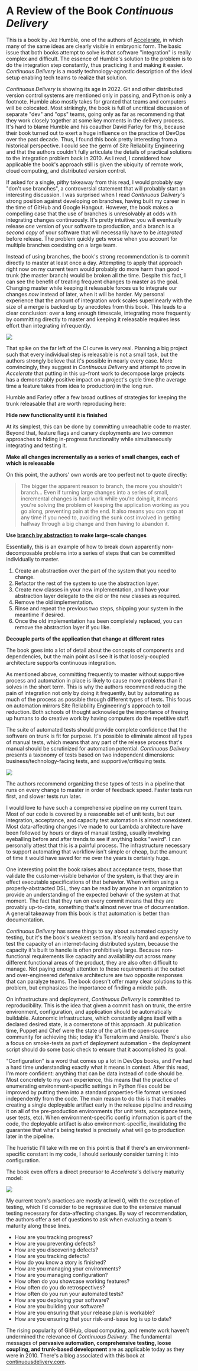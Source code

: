A Review of the Book _Continuous Delivery_
==========================================

This is a book by Jez Humble, one of the authors of [Accelerate](accelerate.md), in which many of the same ideas are
clearly visible in embryonic form. The basic issue that both books attempt to solve is that software "integration" is
really complex and difficult. The essence of Humble's solution to the problem is to do the integration step constantly,
thus practicing it and making it easier. _Continuous Delivery_ is a mostly technology-agnostic description of the ideal
setup enabling tech teams to realize that solution.

_Continuous Delivery_ is showing its age in 2022. Git and other distributed version control systems are mentioned only
in passing, and Python is only a footnote. Humble also mostly takes for granted that teams and computers will be
colocated. Most strikingly, the book is full of uncritical discussion of separate "dev" and "ops" teams, going only as
far as recommending that they work closely together at some key moments in the delivery process. It's hard to blame
Humble and his coauthor David Farley for this, because their book turned out to exert a huge influence on the practice
of DevOps over the past decade. Thus, I found this book pretty interesting from a historical perspective. I could see
the germ of Site Reliability Engineering and that the authors couldn't fully articulate the details of practical
solutions to the integration problem back in 2010. As I read, I considered how applicable the book's approach still is
given the ubiquity of remote work, cloud computing, and distributed version control.

If asked for a single, pithy takeaway from this read, I would probably say "don't use branches", a controversial
statement that will probably start an interesting discussion. I was surprised when I read _Continuous Delivery_'s strong
position against developing on branches, having built my career in the time of GitHub and Google Hangout. However, the
book makes a compelling case that the use of branches is unresolvably at odds with integrating changes continuously.
It's pretty intuitive: you will eventually release *one* version of your software to production, and a branch is
a *second copy* of your software that will necessarily have to be *integrated* before release. The problem quickly gets
worse when you account for multiple branches coexisting on a large team.

Instead of using branches, the book's strong recommendation is to commit directly to master at least once a day.
Attempting to apply that approach right now on my current team would probably do more harm than good - trunk (the master
branch) would be broken all the time. Despite this fact, I can see the benefit of treating frequent changes to master as
the goal. Changing master while keeping it releasable forces us to integrate our changes *now* instead of later, when it
will be harder. My personal experience that the amount of integration work scales superlinearly with the size of a merge
is backed up by anecdotes from this book. This leads to a clear conclusion: over a long enough timescale, integrating
more frequently by committing directly to master and keeping it releasable requires less effort than integrating
infrequently.

![](../media/ci-effort.png)

That spike on the far left of the CI curve is very real. Planning a big project such that every individual step is
releasable is not a small task, but the authors strongly believe that it's possible in nearly every case. More
convincingly, they suggest in _Continuous Delivery_ and attempt to prove in _Accelerate_ that putting in this up-front
work to decompose large projects has a demonstrably positive impact on a project's cycle time (the average time
a feature takes from idea to production) in the long run.

Humble and Farley offer a few broad outlines of strategies for keeping the trunk releasable that are worth reproducing
here:

**Hide new functionality until it is finished**

At its simplest, this can be done by committing unreachable code to master. Beyond that, feature flags and canary
deployments are two common approaches to hiding in-progress functionality while simultaneously integrating and testing
it.

**Make all changes incrementally as a series of small changes, each of which is releasable**

On this point, the authors' own words are too perfect not to quote directly:

> The bigger the apparent reason to branch, the more you shouldn't branch...
> Even if turning large changes into a series of small, incremental changes is hard work while you're doing it, it
> means you're solving the problem of keeping the application working as you go along, preventing pain at the end. It
> also means you can stop at any time if you need to, avoiding the sunk cost involved in getting halfway through a big
> change and then having to abandon it.

**Use [branch by
abstraction](https://continuousdelivery.com/2011/05/make-large-scale-changes-incrementally-with-branch-by-abstraction/)
to make large-scale changes**

Essentially, this is an example of how to break down apparently non-decomposable problems into a series of steps that
can be committed individually to master.

1. Create an abstraction over the part of the system that you need to change.
2. Refactor the rest of the system to use the abstraction layer.
3. Create new classes in your new implementation, and have your abstraction layer delegate to the old or the new classes as required.
4. Remove the old implementation.
5. Rinse and repeat the previous two steps, shipping your system in the meantime if desired.
6. Once the old implementation has been completely replaced, you can remove the abstraction layer if you like.

**Decouple parts of the application that change at different rates**

The book goes into a lot of detail about the concepts of components and dependencies, but the main point as I see it is
that loosely-coupled architecture supports continuous integration.

As mentioned above, committing frequently to master without supportive process and automation in place is likely to
cause more problems than it solves in the short term. This is why the authors recommend reducing the pain of
integration not only by doing it frequently, but by automating as much of the process as possible through different
types of tests. This focus on automation mirrors Site Reliability Engineering's approach to toil reduction. Both schools
of thought acknowledge the importance of freeing up humans to do creative work by having computers do the repetitive
stuff.

The suite of automated tests should provide complete confidence that the software on trunk is fit for purpose. It's
possible to eliminate almost all types of manual tests, which means that any part of the release process that's manual
should be scrutinized for automation potential. _Continuous Delivery_ presents a taxonomy of tests based on two
independent dimensions: business/technology-facing tests, and supportive/critiquing tests.

![](../media/test-quadrant.png)

The authors recommend organizing these types of tests in a pipeline that runs on every change to master in order of
feedback speed. Faster tests run first, and slower tests run later.

I would love to have such a comprehensive pipeline on my current team. Most of our code is covered by a reasonable set
of unit tests, but our integration, acceptance, and capacity test automation is almost nonexistent. Most data-affecting
changes I've made to our Lambda architecture have been followed by hours or days of manual testing, usually involving
eyeballing before and after trends to see if anything looks "weird". I can personally attest that this is a painful
process. The infrastructure necessary to support automating that workflow isn't simple or cheap, but the amount of time
it would have saved for me over the years is certainly huge.

One interesting point the book raises about acceptance tests, those that validate the customer-visible behavior of the
system, is that they are in effect executable specifications of that behavior. When written using a properly-abstracted
DSL, they can be read by anyone in an organization to provide an understanding of the expected behavir of the system at
that moment. The fact that they run on every commit means that they are provably up-to-date, something that's almost
never true of documentation. A general takeaway from this book is that automation is better than documentation.

_Continuous Delivery_ has some things to say about automated capacity testing, but it's the book's weakest section. It's
really hard and expensive to test the capacity of an internet-facing distributed system, because the capacity it's built
to handle is often prohibitively large. Because non-functional requirements like capacity and availability cut across
many different functional areas of the product, they are also often difficult to manage. Not paying enough attention to
these requirements at the outset and over-engineered defensive architecture are two opposite responses that can paralyze
teams. The book doesn't offer many clear solutions to this problem, but emphasizes the importance of finding a middle
path.

On infrastructure and deployment, _Continuous Delivery_ is committed to reproducibility. This is the idea that given
a commit hash on trunk, the entire environment, configuration, and application should be automatically buildable.
Autonomic infrastructure, which constantly aligns itself with a declared desired state, is a cornerstone of this
approach. At publication time, Puppet and Chef were the state of the art in the open-source community for achieving
this; today it's Terraform and Ansible. There's also a focus on smoke-tests as part of deployment automation - the
deployment script should do some basic check to ensure that it accomplished its goal.

"Configuration" is a word that comes up a lot in DevOps books, and I've had a hard time understanding exactly what it
means in context. After this read, I'm more confident: anything that can be data instead of code should be. Most
concretely to my own experience, this means that the practice of enumerating environment-specific settings in Python
files could be improved by putting them into a standard properties-file format versioned independently from the code.
The main reason to do this is that it enables creating a single deployable artifact early in the release pipeline and
reusing it on all of the pre-production environments (for unit tests, acceptance tests, user tests, etc). When
environment-specific config information is part of the code, the deployable artifact is also environment-specific,
invalidating the guarantee that what's being tested is precisely what will go to production later in the pipeline.

The hueristic I'll take with me on this point is that if there's an environment-specific constant in my code, I should
seriously consider turning it into configuration.

The book even offers a direct precursor to _Accelerate_'s delivery maturity model:

![](../media/maturity-model.png)

My current team's practices are mostly at level 0, with the exception of testing, which I'd consider to be regressive
due to the extensive manual testing necessary for data-affecting changes. By way of recommendation, the authors offer
a set of questions to ask when evaluating a team's maturity along these lines.

* How are you tracking progress?
* How are you preventing defects?
* How are you discovering defects?
* How are you tracking defects?
* How do you know a story is finished?
* How are you managing your environments?
* How are you managing configuration?
* How often do you showcase working features?
* How often do you do retrospectives?
* How often do you run your automated tests?
* How are you deploying your software?
* How are you building your software?
* How are you ensuring that your release plan is workable?
* How are you ensuring that your risk-and-issue log is up to date?

The rising popularity of GitHub, cloud computing, and remote work haven't undermined the relevance of _Continuous
Delivery_. The fundamental messages of **pervasive automation, comprehensive testing, loose coupling, and trunk-based
development** are as applicable today as they were in 2010. There's a blog associated with this book at
[continuousdelivery.com](https://continuousdelivery.com/).
